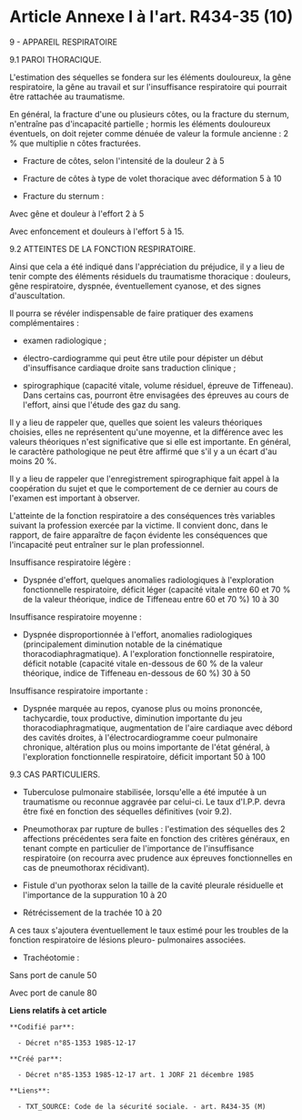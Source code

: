 # Article Annexe I à l'art. R434-35 (10)

9 - APPAREIL RESPIRATOIRE 

9.1 PAROI THORACIQUE. 

L'estimation des séquelles se fondera sur les éléments douloureux, la gêne respiratoire, la gêne au travail et sur
l'insuffisance respiratoire qui pourrait être rattachée au traumatisme.

En général, la fracture d'une ou plusieurs côtes, ou la fracture du sternum, n'entraîne pas d'incapacité partielle ; hormis
les éléments douloureux éventuels, on doit rejeter comme dénuée de valeur la formule ancienne : 2 % que multiplie n côtes
fracturées.

- Fracture de côtes, selon l'intensité de la douleur 2 à 5 

- Fracture de côtes à type de volet thoracique avec déformation 5 à 10 

- Fracture du sternum :

Avec gêne et douleur à l'effort 2 à 5 

Avec enfoncement et douleurs à l'effort 5 à 15.

9.2 ATTEINTES DE LA FONCTION RESPIRATOIRE. 

Ainsi que cela a été indiqué dans l'appréciation du préjudice, il y a lieu de tenir compte des éléments résiduels du
traumatisme thoracique : douleurs, gêne respiratoire, dyspnée, éventuellement cyanose, et des signes d'auscultation. 

Il pourra se révéler indispensable de faire pratiquer des examens complémentaires : 

- examen radiologique ; 

- électro-cardiogramme qui peut être utile pour dépister un début d'insuffisance cardiaque droite sans traduction clinique ; 

- spirographique (capacité vitale, volume résiduel, épreuve de Tiffeneau). Dans certains cas, pourront être envisagées des
épreuves au cours de l'effort, ainsi que l'étude des gaz du sang. 

Il y a lieu de rappeler que, quelles que soient les valeurs théoriques choisies, elles ne représentent qu'une moyenne, et la
différence avec les valeurs théoriques n'est significative que si elle est importante. En général, le caractère pathologique
ne peut être affirmé que s'il y a un écart d'au moins 20 %. 

Il y a lieu de rappeler que l'enregistrement spirographique fait appel à la coopération du sujet et que le comportement de ce
dernier au cours de l'examen est important à observer. 

L'atteinte de la fonction respiratoire a des conséquences très variables suivant la profession exercée par la victime. Il
convient donc, dans le rapport, de faire apparaître de façon évidente les conséquences que l'incapacité peut entraîner sur le
plan professionnel. 

Insuffisance respiratoire légère : 

- Dyspnée d'effort, quelques anomalies radiologiques à l'exploration fonctionnelle respiratoire, déficit léger (capacité
vitale entre 60 et 70 % de la valeur théorique, indice de Tiffeneau entre 60 et 70 %) 10 à 30 

Insuffisance respiratoire moyenne : 

- Dyspnée disproportionnée à l'effort, anomalies radiologiques (principalement diminution notable de la cinématique
thoracodiaphragmatique). A l'exploration fonctionnelle respiratoire, déficit notable (capacité vitale en-dessous de 60 % de
la valeur théorique, indice de Tiffeneau en-dessous de 60 %) 30 à 50 

Insuffisance respiratoire importante : 

- Dyspnée marquée au repos, cyanose plus ou moins prononcée, tachycardie, toux productive, diminution importante du jeu
thoracodiaphragmatique, augmentation de l'aire cardiaque avec débord des cavités droites, à l'électrocardiogramme coeur
pulmonaire chronique, altération plus ou moins importante de l'état général, à l'exploration fonctionnelle respiratoire,
déficit important 50 à 100 

9.3 CAS PARTICULIERS. 

- Tuberculose pulmonaire stabilisée, lorsqu'elle a été imputée à un traumatisme ou reconnue aggravée par celui-ci. Le taux
d'I.P.P. devra être fixé en fonction des séquelles définitives (voir 9.2). 

- Pneumothorax par rupture de bulles : l'estimation des séquelles des 2 affections précédentes sera faite en fonction des
critères généraux, en tenant compte en particulier de l'importance de l'insuffisance respiratoire (on recourra avec prudence
aux épreuves fonctionnelles en cas de pneumothorax récidivant). 

- Fistule d'un pyothorax selon la taille de la cavité pleurale résiduelle et l'importance de la suppuration 10 à 20 

- Rétrécissement de la trachée 10 à 20 

A ces taux s'ajoutera éventuellement le taux estimé pour les troubles de la fonction respiratoire de lésions pleuro-
pulmonaires associées. 

- Trachéotomie : 

Sans port de canule 50 

Avec port de canule 80

**Liens relatifs à cet article**

	**Codifié par**:

	  - Décret n°85-1353 1985-12-17

	**Créé par**:

	  - Décret n°85-1353 1985-12-17 art. 1 JORF 21 décembre 1985

	**Liens**:

	  - TXT_SOURCE: Code de la sécurité sociale. - art. R434-35 (M)
